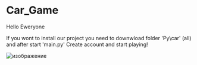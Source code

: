 # Car_Game

Hello Eweryone

If you wont to install our project you need to downwload folder 'Py\car' (all)
and after start 'main.py'
Create account and start playing!



![изображение](https://github.com/nixce-prog/Car_Game/assets/172182589/6ada502b-17a8-438f-a066-06f1579c385d)
